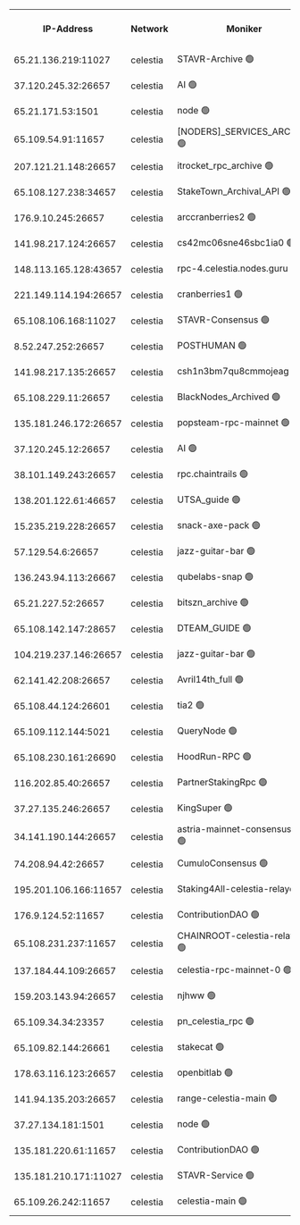 


<table><tr><th>IP-Address</th><th>Network</th><th>Moniker</th><th>Latest Block Height</th><th>Earliest Block Height</th><th>Catching Up</th><th>Tx Index</th><th>Voting Power</th><th>Version</th><th>Scan Time</th></tr><tr><td>65.21.136.219:11027</td><td>celestia</td><td>STAVR-Archive 🟢</td><td>2710364</td><td>1</td><td>False</td><td>on</td><td>0</td><td>2.3.1</td><td>2024-11-03T19:17:27.618794891UTC</td></tr><tr><td>37.120.245.32:26657</td><td>celestia</td><td>AI 🟢</td><td>2710364</td><td>1</td><td>False</td><td>off</td><td>0</td><td>2.3.1</td><td>2024-11-03T19:17:28.068594035UTC</td></tr><tr><td>65.21.171.53:1501</td><td>celestia</td><td>node 🟢</td><td>2710364</td><td>1</td><td>False</td><td>on</td><td>0</td><td>2.3.1</td><td>2024-11-03T19:17:28.527357913UTC</td></tr><tr><td>65.109.54.91:11657</td><td>celestia</td><td>[NODERS]_SERVICES_ARCHIVE 🟢</td><td>2710367</td><td>1</td><td>False</td><td>on</td><td>0</td><td>2.1.2</td><td>2024-11-03T19:17:59.922584825UTC</td></tr><tr><td>207.121.21.148:26657</td><td>celestia</td><td>itrocket_rpc_archive 🟢</td><td>2710367</td><td>1</td><td>False</td><td>on</td><td>0</td><td>2.3.1</td><td>2024-11-03T19:18:00.812904171UTC</td></tr><tr><td>65.108.127.238:34657</td><td>celestia</td><td>StakeTown_Archival_API 🟢</td><td>2710368</td><td>1</td><td>False</td><td>on</td><td>0</td><td>2.3.1</td><td>2024-11-03T19:18:05.272963982UTC</td></tr><tr><td>176.9.10.245:26657</td><td>celestia</td><td>arccranberries2 🟢</td><td>2710371</td><td>1</td><td>False</td><td>on</td><td>0</td><td>2.3.1</td><td>2024-11-03T19:18:49.220486027UTC</td></tr><tr><td>141.98.217.124:26657</td><td>celestia</td><td>cs42mc06sne46sbc1ia0 🟢</td><td>2710372</td><td>1</td><td>False</td><td>on</td><td>0</td><td>2.3.1</td><td>2024-11-03T19:18:54.143574963UTC</td></tr><tr><td>148.113.165.128:43657</td><td>celestia</td><td>rpc-4.celestia.nodes.guru 🟢</td><td>2710373</td><td>1</td><td>False</td><td>on</td><td>0</td><td>2.3.1</td><td>2024-11-03T19:19:13.492405608UTC</td></tr><tr><td>221.149.114.194:26657</td><td>celestia</td><td>cranberries1 🟢</td><td>2710374</td><td>1</td><td>False</td><td>on</td><td>0</td><td>2.3.1</td><td>2024-11-03T19:19:23.014042858UTC</td></tr><tr><td>65.108.106.168:11027</td><td>celestia</td><td>STAVR-Consensus 🟢</td><td>2710374</td><td>1</td><td>False</td><td>on</td><td>0</td><td>2.3.1</td><td>2024-11-03T19:19:25.556415715UTC</td></tr><tr><td>8.52.247.252:26657</td><td>celestia</td><td>POSTHUMAN 🟢</td><td>2710379</td><td>1</td><td>False</td><td>on</td><td>0</td><td>2.3.1</td><td>2024-11-03T19:20:15.716824992UTC</td></tr><tr><td>141.98.217.135:26657</td><td>celestia</td><td>csh1n3bm7qu8cmmojeag 🟢</td><td>2710379</td><td>1</td><td>False</td><td>on</td><td>0</td><td>2.3.1</td><td>2024-11-03T19:20:16.142997003UTC</td></tr><tr><td>65.108.229.11:26657</td><td>celestia</td><td>BlackNodes_Archived 🟢</td><td>2710380</td><td>1</td><td>False</td><td>on</td><td>0</td><td>2.1.2</td><td>2024-11-03T19:20:25.110188893UTC</td></tr><tr><td>135.181.246.172:26657</td><td>celestia</td><td>popsteam-rpc-mainnet 🟢</td><td>2710382</td><td>1</td><td>False</td><td>on</td><td>0</td><td>2.3.1</td><td>2024-11-03T19:20:56.887718712UTC</td></tr><tr><td>37.120.245.12:26657</td><td>celestia</td><td>AI 🟢</td><td>2710383</td><td>1</td><td>False</td><td>off</td><td>0</td><td>2.3.1</td><td>2024-11-03T19:21:01.404836789UTC</td></tr><tr><td>38.101.149.243:26657</td><td>celestia</td><td>rpc.chaintrails 🟢</td><td>2710383</td><td>1</td><td>False</td><td>on</td><td>0</td><td>2.3.1</td><td>2024-11-03T19:21:09.114119472UTC</td></tr><tr><td>138.201.122.61:46657</td><td>celestia</td><td>UTSA_guide 🟢</td><td>2710386</td><td>1</td><td>False</td><td>on</td><td>0</td><td>2.3.1</td><td>2024-11-03T19:21:35.319929974UTC</td></tr><tr><td>15.235.219.228:26657</td><td>celestia</td><td>snack-axe-pack 🟢</td><td>2710386</td><td>1</td><td>False</td><td>off</td><td>0</td><td>2.1.2</td><td>2024-11-03T19:21:36.292106286UTC</td></tr><tr><td>57.129.54.6:26657</td><td>celestia</td><td>jazz-guitar-bar 🟢</td><td>2710386</td><td>1</td><td>False</td><td>off</td><td>0</td><td>2.1.2</td><td>2024-11-03T19:21:42.862853861UTC</td></tr><tr><td>136.243.94.113:26667</td><td>celestia</td><td>qubelabs-snap 🟢</td><td>2710388</td><td>1</td><td>False</td><td>on</td><td>0</td><td>2.3.1</td><td>2024-11-03T19:22:08.615359309UTC</td></tr><tr><td>65.21.227.52:26657</td><td>celestia</td><td>bitszn_archive 🟢</td><td>2710394</td><td>1</td><td>False</td><td>on</td><td>0</td><td>2.3.1</td><td>2024-11-03T19:23:13.618558762UTC</td></tr><tr><td>65.108.142.147:28657</td><td>celestia</td><td>DTEAM_GUIDE 🟢</td><td>2710391</td><td>1</td><td>False</td><td>on</td><td>0</td><td>2.3.1</td><td>2024-11-03T19:24:02.085771117UTC</td></tr><tr><td>104.219.237.146:26657</td><td>celestia</td><td>jazz-guitar-bar 🟢</td><td>2710399</td><td>1</td><td>False</td><td>off</td><td>0</td><td>2.1.2</td><td>2024-11-03T19:24:11.504671281UTC</td></tr><tr><td>62.141.42.208:26657</td><td>celestia</td><td>Avril14th_full 🟢</td><td>2710402</td><td>1</td><td>False</td><td>on</td><td>0</td><td>2.3.1</td><td>2024-11-03T19:24:50.778347504UTC</td></tr><tr><td>65.108.44.124:26601</td><td>celestia</td><td>tia2 🟢</td><td>2371494</td><td>339581</td><td>False</td><td>on</td><td>0</td><td>1.3.0</td><td>2024-11-03T19:17:43.259850119UTC</td></tr><tr><td>65.109.112.144:5021</td><td>celestia</td><td>QueryNode 🟢</td><td>2371494</td><td>1406226</td><td>False</td><td>off</td><td>0</td><td>1.7.0</td><td>2024-11-03T19:21:49.488758275UTC</td></tr><tr><td>65.108.230.161:26690</td><td>celestia</td><td>HoodRun-RPC 🟢</td><td>2371494</td><td>1537165</td><td>False</td><td>off</td><td>0</td><td>1.9.0</td><td>2024-11-03T19:24:08.791036437UTC</td></tr><tr><td>116.202.85.40:26657</td><td>celestia</td><td>PartnerStakingRpc 🟢</td><td>2371494</td><td>1588231</td><td>False</td><td>on</td><td>0</td><td>1.9.0</td><td>2024-11-03T19:17:43.581510440UTC</td></tr><tr><td>37.27.135.246:26657</td><td>celestia</td><td>KingSuper 🟢</td><td>2371494</td><td>1814358</td><td>False</td><td>off</td><td>0</td><td>1.3.0</td><td>2024-11-03T19:18:34.584801291UTC</td></tr><tr><td>34.141.190.144:26657</td><td>celestia</td><td>astria-mainnet-consensus-1 🟢</td><td>2710383</td><td>2371501</td><td>False</td><td>on</td><td>0</td><td>2.1.2</td><td>2024-11-03T19:21:01.764234354UTC</td></tr><tr><td>74.208.94.42:26657</td><td>celestia</td><td>CumuloConsensus 🟢</td><td>2710374</td><td>2384001</td><td>False</td><td>on</td><td>0</td><td>2.3.1</td><td>2024-11-03T19:19:26.387190344UTC</td></tr><tr><td>195.201.106.166:11657</td><td>celestia</td><td>Staking4All-celestia-relayer 🟢</td><td>2710403</td><td>2399575</td><td>False</td><td>off</td><td>0</td><td>2.1.2</td><td>2024-11-03T19:25:01.825645587UTC</td></tr><tr><td>176.9.124.52:11657</td><td>celestia</td><td>ContributionDAO 🟢</td><td>2710394</td><td>2419178</td><td>False</td><td>on</td><td>0</td><td>2.1.2</td><td>2024-11-03T19:23:13.182870327UTC</td></tr><tr><td>65.108.231.237:11657</td><td>celestia</td><td>CHAINROOT-celestia-relayer 🟢</td><td>2710372</td><td>2473086</td><td>False</td><td>on</td><td>0</td><td>2.1.2</td><td>2024-11-03T19:18:51.632978532UTC</td></tr><tr><td>137.184.44.109:26657</td><td>celestia</td><td>celestia-rpc-mainnet-0 🟢</td><td>2710384</td><td>2517150</td><td>False</td><td>on</td><td>0</td><td>2.3.1</td><td>2024-11-03T19:21:20.619887432UTC</td></tr><tr><td>159.203.143.94:26657</td><td>celestia</td><td>njhww 🟢</td><td>2710375</td><td>2589414</td><td>False</td><td>off</td><td>0</td><td>2.3.1</td><td>2024-11-03T19:19:35.308488266UTC</td></tr><tr><td>65.109.34.34:23357</td><td>celestia</td><td>pn_celestia_rpc 🟢</td><td>2710382</td><td>2589421</td><td>False</td><td>on</td><td>0</td><td>2.3.1</td><td>2024-11-03T19:20:56.376749686UTC</td></tr><tr><td>65.109.82.144:26661</td><td>celestia</td><td>stakecat 🟢</td><td>2710384</td><td>2662501</td><td>False</td><td>on</td><td>0</td><td>2.1.2</td><td>2024-11-03T19:21:19.689556619UTC</td></tr><tr><td>178.63.116.123:26657</td><td>celestia</td><td>openbitlab 🟢</td><td>2710367</td><td>2670087</td><td>False</td><td>on</td><td>0</td><td>2.3.1</td><td>2024-11-03T19:17:55.188508261UTC</td></tr><tr><td>141.94.135.203:26657</td><td>celestia</td><td>range-celestia-main 🟢</td><td>2710366</td><td>2671910</td><td>False</td><td>on</td><td>0</td><td>2.1.2</td><td>2024-11-03T19:17:46.557973318UTC</td></tr><tr><td>37.27.134.181:1501</td><td>celestia</td><td>node 🟢</td><td>2710376</td><td>2704715</td><td>False</td><td>off</td><td>0</td><td>2.3.1</td><td>2024-11-03T19:19:46.141402782UTC</td></tr><tr><td>135.181.220.61:11657</td><td>celestia</td><td>ContributionDAO 🟢</td><td>2710380</td><td>2705101</td><td>False</td><td>off</td><td>0</td><td>2.1.2</td><td>2024-11-03T19:20:22.680463758UTC</td></tr><tr><td>135.181.210.171:11027</td><td>celestia</td><td>STAVR-Service 🟢</td><td>2710366</td><td>2708001</td><td>False</td><td>on</td><td>0</td><td>2.3.1</td><td>2024-11-03T19:17:44.049477143UTC</td></tr><tr><td>65.109.26.242:11657</td><td>celestia</td><td>celestia-main 🟢</td><td>2710387</td><td>2708753</td><td>False</td><td>on</td><td>0</td><td>2.1.2</td><td>2024-11-03T19:21:53.931526077UTC</td></tr></table>